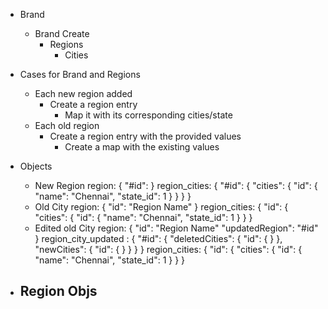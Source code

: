 - Brand
  - Brand Create
    - Regions
      - Cities

- Cases for Brand and Regions
  - Each new region added
    - Create a region entry
      - Map it with its corresponding cities/state
  - Each old region
    - Create a region entry with the provided values
      - Create a map with the existing values


- Objects
  - New Region
    region: {
      "#id": <Region Name >
    }
    region_cities: {
      "#id": {
        "cities": {
          "id": {
            "name": "Chennai",
            "state_id": 1
          }
        }
      }
    }
  - Old City
    region: {
      "id": "Region Name"
    }
    region_cities: {
      "id": {
        "cities": {
          "id": {
            "name": "Chennai",
            "state_id": 1
        }
      }
    }
  - Edited old City
    region: {
      "id": "Region Name"
      "updatedRegion": "#id"
    }
    region_city_updated : {
      "#id": {
        "deletedCities": {
          "id": {
          }
        },
        "newCities": {
          "id": {
          }
        }
      }
    }
    region_cities: {
      "id": {
        "cities": {
          "id": {
            "name": "Chennai",
            "state_id": 1
        }
      }
    }

- Region Objs
  - 
